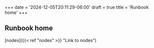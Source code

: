 +++
date = '2024-12-05T20:11:29-06:00'
draft = true
title = 'Runbook home'
+++

## Runbook home

[nodes]({{< ref "nodes" >}} "Link to nodes")